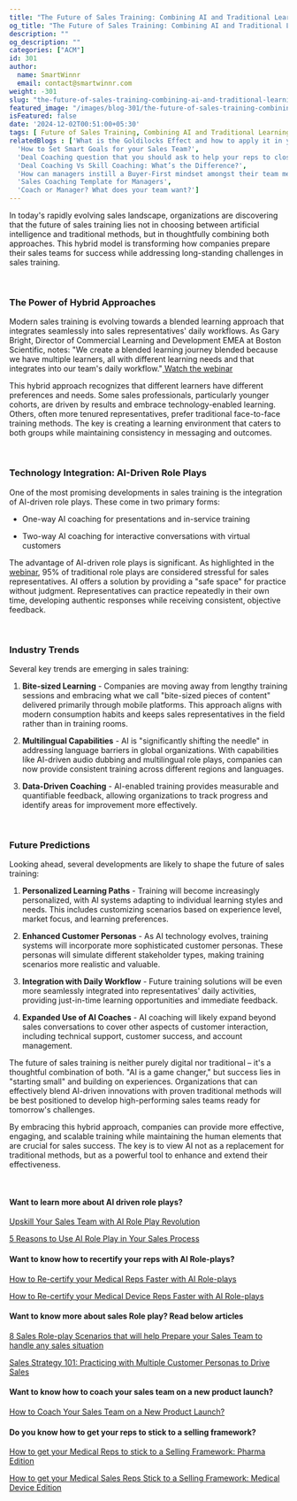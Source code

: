 ```yaml
---
title: "The Future of Sales Training: Combining AI and Traditional Learning Methods"
og_title: "The Future of Sales Training: Combining AI and Traditional Learning Methods"
description: ""
og_description: ""
categories: ["ACM"]
id: 301
author:
  name: SmartWinnr
  email: contact@smartwinnr.com
weight: -301
slug: "the-future-of-sales-training-combining-ai-and-traditional-learning-methods"
featured_image: "/images/blog-301/the-future-of-sales-training-combining-ai-and-traditional-learning-methods.png"
isFeatured: false
date: '2024-12-02T00:51:00+05:30'
tags: [ Future of Sales Training, Combining AI and Traditional Learning Methods]
relatedBlogs : ['What is the Goldilocks Effect and how to apply it in your business?',
  'How to Set Smart Goals for your Sales Team?',
  'Deal Coaching question that you should ask to help your reps to close more deals',
  'Deal Coaching Vs Skill Coaching: What’s the Difference?',
  'How can managers instill a Buyer-First mindset amongst their team members?',
  'Sales Coaching Template for Managers',
  'Coach or Manager? What does your team want?']
---
```


<p>In today's rapidly evolving sales landscape, organizations are discovering that the future of sales training lies not in choosing between artificial intelligence and traditional methods, but in thoughtfully combining both approaches. This hybrid model is transforming how companies prepare their sales teams for success while addressing long-standing challenges in sales training. </p>

<br>


### **The Power of Hybrid Approaches**


<p>Modern sales training is evolving towards a blended learning approach that integrates seamlessly into sales representatives' daily workflows. As Gary Bright, Director of Commercial Learning and Development EMEA at Boston Scientific, notes: "We create a blended learning journey blended because we have multiple learners, all with different learning needs and that integrates into our team's daily workflow."<a href="https://vimeo.com/1011254164/79c6833181?share=copy" target="_blank" class=""> Watch the webinar </a></p>

<p>This hybrid approach recognizes that different learners have different preferences and needs. Some sales professionals, particularly younger cohorts, are driven by results and embrace technology-enabled learning. Others, often more tenured representatives, prefer traditional face-to-face training methods. The key is creating a learning environment that caters to both groups while maintaining consistency in messaging and outcomes. </p>

<br>


### **Technology Integration: AI-Driven Role Plays**


<p>One of the most promising developments in sales training is the integration of AI-driven role plays. These come in two primary forms: </p>


- One-way AI coaching for presentations and in-service training 

- Two-way AI coaching for interactive conversations with virtual customers 

<p>The advantage of AI-driven role plays is significant. As highlighted in the <a href="https://vimeo.com/1011254164/79c6833181?share=copy" target="_blank" class="">webinar</a>, 95% of traditional role plays are considered stressful for sales representatives. AI offers a solution by providing a "safe space" for practice without judgment. Representatives can practice repeatedly in their own time, developing authentic responses while receiving consistent, objective feedback. </p>

<br>


### **Industry Trends**


<p>Several key trends are emerging in sales training: </p>

1. **Bite-sized Learning** - Companies are moving away from lengthy training sessions and embracing what we call "bite-sized pieces of content" delivered primarily through mobile platforms. This approach aligns with modern consumption habits and keeps sales representatives in the field rather than in training rooms. 

2. **Multilingual Capabilities** - AI is "significantly shifting the needle" in addressing language barriers in global organizations. With capabilities like AI-driven audio dubbing and multilingual role plays, companies can now provide consistent training across different regions and languages. 

3. **Data-Driven Coaching** - AI-enabled training provides measurable and quantifiable feedback, allowing organizations to track progress and identify areas for improvement more effectively. 

<br>


### **Future Predictions**


<p>Looking ahead, several developments are likely to shape the future of sales training: </p>

1. **Personalized Learning Paths** - Training will become increasingly personalized, with AI systems adapting to individual learning styles and needs. This includes customizing scenarios based on experience level, market focus, and learning preferences. 

2. **Enhanced Customer Personas** - As AI technology evolves, training systems will incorporate more sophisticated customer personas. These personas will simulate different stakeholder types, making training scenarios more realistic and valuable. 

3. **Integration with Daily Workflow** - Future training solutions will be even more seamlessly integrated into representatives' daily activities, providing just-in-time learning opportunities and immediate feedback.

4. **Expanded Use of AI Coaches** - AI coaching will likely expand beyond sales conversations to cover other aspects of customer interaction, including technical support, customer success, and account management. 


<p>The future of sales training is neither purely digital nor traditional – it's a thoughtful combination of both. "AI is a game changer," but success lies in "starting small" and building on experiences. Organizations that can effectively blend AI-driven innovations with proven traditional methods will be best positioned to develop high-performing sales teams ready for tomorrow's challenges. </p>

<p>By embracing this hybrid approach, companies can provide more effective, engaging, and scalable training while maintaining the human elements that are crucial for sales success. The key is to view AI not as a replacement for traditional methods, but as a powerful tool to enhance and extend their effectiveness. </p>

<br>

#### **Want to learn more about AI driven role plays?**

<a href="https://www.smartwinnr.com/post/upskill-your-sales-team-with-ai-role-play-revolution/" target="_blank" class="">Upskill Your Sales Team with AI Role Play Revolution </a>

<a href="https://www.smartwinnr.com/post/5-reasons-to-use-ai-role-play-in-your-sales-process/" target="_blank" class="">5 Reasons to Use AI Role Play in Your Sales Process  </a>


#### **Want to know how to recertify your reps with AI Role-plays?**


<a href="https://www.smartwinnr.com/post/how-to-re-certify-your-medical-reps-faster-with-ai-role-plays/" target="_blank" class="">How to Re-certify your Medical Reps Faster with AI Role-plays </a>

<a href="https://www.smartwinnr.com/post/how-to-re-certify-your-medical-device-reps-faster-with-ai-role-plays/" target="_blank" class="">How to Re-certify your Medical Device Reps Faster with AI Role-plays   </a>

#### **Want to know more about sales Role play? Read below articles**

<a href="https://www.smartwinnr.com/post/8-sales-role-play-scenarios-that-will-help-prepare-your-sales-team-to-handle-any-sales-situation/" target="_blank" class="">8 Sales Role-play Scenarios that will help Prepare your Sales Team to handle any sales situation </a>

<a href="https://www.smartwinnr.com/post/sales-strategy-101-practicing-with-multiple-customer-personas-to-drive-sales/" target="_blank" class="">Sales Strategy 101: Practicing with Multiple Customer Personas to Drive Sales </a>

#### **Want to know how to coach your sales team on a new product launch?**

<a href="https://www.smartwinnr.com/post/how-to-coach-your-sales-team-on-a-new-product-launch/" target="_blank" class="">How to Coach Your Sales Team on a New Product Launch? </a>

#### **Do you know how to get your reps to stick to a selling framework?**

<a href="https://www.smartwinnr.com/post/how-to-get-your-medical-reps-to-stick-to-a-selling-framework-pharma-edition/" target="_blank" class="">How to get your Medical Reps to stick to a Selling Framework: Pharma Edition </a>

<a href="https://www.smartwinnr.com/post/how-to-get-your-medical-sales-reps-stick-to-a-selling-framework-medical-device-edition" target="_blank" class="">How to get your Medical Sales Reps Stick to a Selling Framework: Medical Device Edition </a>
